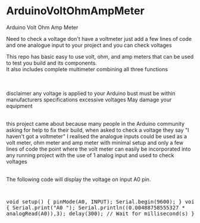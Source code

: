 # ArduinoVoltOhmAmpMeter
Arduino Volt Ohm Amp Meter 

 Need to check a voltage don't have a voltmeter just add a few lines of code and one analogue input to your project and you can check voltages</br>
 
This repo has basic easy to use volt, ohm, and amp meters that can be used to test you build and its components.</br>
It also includes complete multimeter combining all three functions</br>
</br></br>

 disclaimer any voltage is applied to your Arduino bust must be within manufacturers specifications excessive voltages May damage your equipment</br></br>

this project came about because many people in the Arduino community asking for help to fix their build, when asked to check a voltage they say "I haven't got a voltmeter"  I realised the analogue inputs could be used as a volt meter, ohm meter and amp meter with minimal setup and only a few lines of code the point where the volt meter can easily be incorporated into any running project with the use of 1 analog input and used to check voltages
 </br>
 
 </br>
 The following code will display the voltage on input A0 pin.
 <pre>
 
 void setup()
{
  pinMode(A0, INPUT);
  Serial.begin(9600);
}
void loop()
{
  Serial.print("A0 ");
  Serial.println((0.00488758555327 * analogRead(A0)),3);
  delay(300); // Wait for millisecond(s)
}  
 </pre>
 </br></br></br></br></br></br></br></br></br></br></br>

